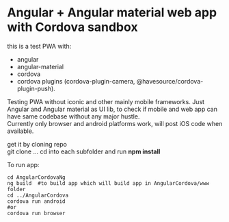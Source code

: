 # Angular + Angular material web app with Cordova sandbox    
this is a test PWA with:
 - angular
 - angular-material
 - cordova
 - cordova plugins (cordova-plugin-camera, @havesource/cordova-plugin-push).    
 
Testing PWA without iconic and other mainly mobile frameworks. Just Angular and Angular material as UI lib, to check if mobile and web app can have same codebase without any major hustle.   
Currently only browser and android platforms work, will post iOS code when available.

get it by cloning repo   
git clone ...
cd into each subfolder and run **npm install**   

To run app:
```
cd AngularCordovaNg 
ng build  #to build app which will build app in AngularCordova/www folder 
cd ../AngularCordova
cordova run android 
#or
cordova run browser 
```


